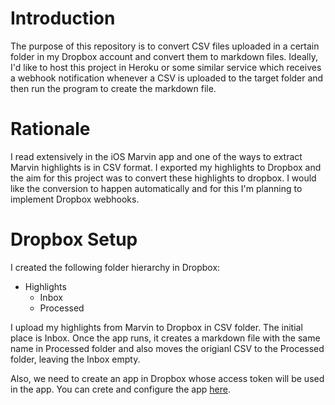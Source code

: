 # Introduction
The purpose of this repository is to convert CSV files uploaded in a certain folder in my Dropbox account and convert them to markdown files. 
Ideally, I'd like to host this project in Heroku or some similar service which receives a webhook notification whenever a CSV is uploaded to the target folder and then run the program to create the markdown file.

# Rationale
I read extensively in the iOS Marvin app and one of the ways to extract Marvin highlights is in CSV format. I exported my highlights to Dropbox and the aim for this project was to convert these highlights to dropbox.
I would like the conversion to happen automatically and for this I'm planning to implement Dropbox webhooks.

# Dropbox Setup
I created the following folder hierarchy in Dropbox:
- Highlights
  - Inbox
  - Processed

I upload my highlights from Marvin to Dropbox in CSV folder. The initial place is Inbox. Once the app runs, it creates a markdown file with the same name in Processed folder and also moves the origianl CSV to the Processed folder, leaving the Inbox empty.  

Also, we need to create an app in Dropbox whose access token will be used in the app. You can crete and configure the app [here](https://www.dropbox.com/developers/apps).
